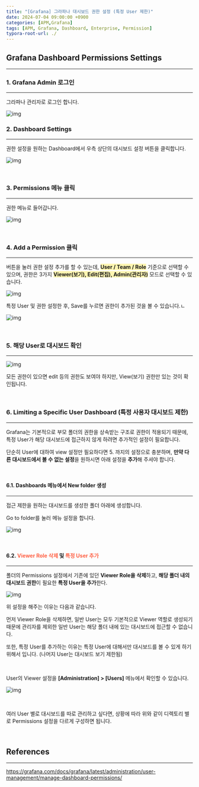 ```yaml
---
title: "[Grafana] 그라파나 대시보드 권한 설정 (특정 User 제한)"
date: 2024-07-04 09:00:00 +0900
categories: [APM,Grafana]
tags: [APM, Grafana, Dashboard, Enterprise, Permission]
typora-root-url: ./
---
```


## **Grafana Dashboard Permissions Settings**

---

### **1. Grafana Admin 로그인**

---

그라파나 관리자로 로그인 합니다.

![img](/../assets/img/posts/2024-07-04-Grafana-Dashboard-Permission/image-20240704163333057.png)
<br/>

### **2. Dashboard Settings**

---

권한 설정을 원하는 Dashboard에서 우측 상단의 대시보드 설정 버튼을 클릭합니다.

![img](/../assets/img/posts/2024-07-04-Grafana-Dashboard-Permission/clip_image002.gif)

<br/>

### **3. Permissions 메뉴 클릭**

---

권한 메뉴로 들어갑니다.

![img](/../assets/img/posts/2024-07-04-Grafana-Dashboard-Permission/clip_image002-1720078691057-2.gif)



<br/>

### **4. Add a Permission 클릭**

---

버튼을 눌러 권한 설정 추가를 할 수 있는데, **<span style='background-color:#fff5b1'>User / Team / Role</span>** 기준으로 선택할 수 있으며, 권한은 3가지 **<span style='background-color:#fff5b1'>Viewer(보기), Edit(편집), Admin(관리자)</span>** 모드로 선택할 수 있습니다.

![img](/../assets/img/posts/2024-07-04-Grafana-Dashboard-Permission/clip_image002-1720078808833-4.gif)

특정 User 및 권한 설정한 후, Save를 누르면 권한이 추가된 것을 볼 수 있습니다.ㄴ

![img](/../assets/img/posts/2024-07-04-Grafana-Dashboard-Permission/clip_image002-1720078985992-6.gif)

<br/>

### **5. 해당 User로 대시보드 확인**

---

![img](/../assets/img/posts/2024-07-04-Grafana-Dashboard-Permission/clip_image002-1720078993024-8.gif)

모든 권한이 있으면 edit 등의 권한도 보여야 하지만, View(보기) 권한만 있는 것이 확인됩니다.

<br/>

### **6. Limiting a Specific User Dashboard (특정 사용자 대시보드 제한)**

---

Grafana는 기본적으로 부모 폴더의 권한을 상속받는 구조로 권한이 적용되기 때문에,  특정 User가 해당 대시보드에 접근하지 않게 하려면 추가적인 설정이 필요합니다.

단순히 User에 대하여 view 설정만 필요하다면 5. 까지의 설정으로 충분하며, **만약 다른 대시보드에서 볼 수 없는 설정**을 원하시면 아래 설정을 **추가**해 주셔야 합니다.

<br/>

#### **6.1. Dashboards 메뉴에서 New folder 생성**

---

접근 제한을 원하는 대시보드를 생성한 폴더 아래에 생성합니다.

Go to folder를 눌러 메뉴 설정을 합니다.

![img](/../assets/img/posts/2024-07-04-Grafana-Dashboard-Permission/clip_image002-1720079564937-10.gif)

<br/>

#### **6.2. <span style="color: tomato">Viewer Role 삭제</span> 및 <span style="color: tomato">특정 User 추가</span>**

---

폴더의 Permissions 설정에서 기존에 있던 **Viewer Role을 삭제**하고, **해당 폴더 내의 대시보드 권한**이 필요한 **특정 User을 추가**한다.

![img](/../assets/img/posts/2024-07-04-Grafana-Dashboard-Permission/clip_image002-1720080036815-12.gif)

위 설정을 해주는 이유는 다음과 같습니다.

먼저 Viewer Role을 삭제하면, 일반 User는 모두 기본적으로 Viewer 역할로 생성되기 때문에 관리자를 제외한 일반 User는 해당 폴더 내에 있는 대시보드에 접근할 수 없습니다.

또한, 특정 User를 추가하는 이유는 특정 User에 대해서만 대시보드를 볼 수 있게 하기 위해서 입니다. (나머지 User는 대시보드 보기 제한됨)

<br/>

User의 Viewer 설정을 **[Administration] > [Users]** 메뉴에서 확인할 수 있습니다.

![img](/../assets/img/posts/2024-07-04-Grafana-Dashboard-Permission/clip_image002-1720080200340-14.gif)

<br/>

여러 User 별로 대시보드를 따로 관리하고 싶다면, 상황에 따라 위와 같이 디렉토리 별로 Permissions 설정을 다르게 구성하면 됩니다.

<br/>

## **References**

---

<https://grafana.com/docs/grafana/latest/administration/user-management/manage-dashboard-permissions/>

<br/>
